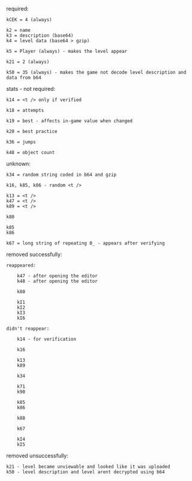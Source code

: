 required:

    kCEK = 4 (always)

    k2 = name
    k3 = description (base64)
    k4 = level data (base64 > gzip)

    k5 = Player (always) - makes the level appear

    k21 = 2 (always)

    k50 = 35 (always) - makes the game not decode level description and data from b64



stats - not required:

    k14 = <t /> only if verified

    k18 = attempts

    k19 = best - affects in-game value when changed

    k20 = best practice

    k36 = jumps

    k48 = object count

unknown:

    k34 = random string coded in b64 and gzip

    k16, k85, k86 - random <t />

    k13 = <t />
    k47 = <t />
    k89 = <t />

    k80

    k85
    k86

    k67 = long string of repeating 0_ - appears after verifying



removed successfully:

    reappeared:

        k47 - after opening the editor
        k48 - after opening the editor

        k80

        kI1
        kI2
        kI3
        kI6

    didn't reappear:

        k14 - for verification

        k16

        k13
        k89

        k34

        k71
        k90

        k85
        k86

        k88

        k67

        kI4
        kI5

removed unsuccessfully:

    k21 - level became unviewable and looked like it was uploaded
    k50 - level description and level arent decrypted using b64
